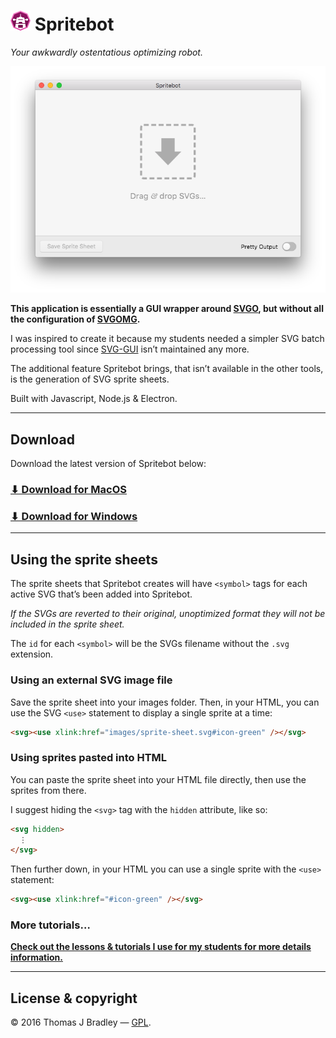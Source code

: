 # ![](.readme/spritebot-logo.png) Spritebot

*Your awkwardly ostentatious optimizing robot.*

![](.readme/screenshot.png)

**This application is essentially a GUI wrapper around [SVGO](https://github.com/svg/svgo), but without all the configuration of [SVGOMG](https://jakearchibald.github.io/svgomg/).**

I was inspired to create it because my students needed a simpler SVG batch processing tool since [SVG-GUI](https://github.com/svg/svgo-gui) isn’t maintained any more.

The additional feature Spritebot brings, that isn’t available in the other tools, is the generation of SVG sprite sheets.

Built with Javascript, Node.js & Electron.

---

## Download

Download the latest version of Spritebot below:

### [⬇ Download for MacOS](https://github.com/thomasjbradley/spritebot/releases/download/v1.2.2/Spritebot-1.2.2.dmg)
### [⬇ Download for Windows](https://github.com/thomasjbradley/spritebot/releases/download/v1.2.2/Spritebot-Setup-1.2.2.exe)

---

## Using the sprite sheets

The sprite sheets that Spritebot creates will have `<symbol>` tags for each active SVG that’s been added into Spritebot.

*If the SVGs are reverted to their original, unoptimized format they will not be included in the sprite sheet.*

The `id` for each `<symbol>` will be the SVGs filename without the `.svg` extension.

### Using an external SVG image file

Save the sprite sheet into your images folder. Then, in your HTML, you can use the SVG `<use>` statement to display a single sprite at a time:

```html
<svg><use xlink:href="images/sprite-sheet.svg#icon-green" /></svg>
```

### Using sprites pasted into HTML

You can paste the sprite sheet into your HTML file directly, then use the sprites from there.

I suggest hiding the `<svg>` tag with the `hidden` attribute, like so:

```html
<svg hidden>
  ⋮
</svg>
```

Then further down, in your HTML you can use a single sprite with the `<use>` statement:

```html
<svg><use xlink:href="#icon-green" /></svg>
```

### More tutorials…

[**Check out the lessons & tutorials I use for my students for more details information.**](https://learn-the-web.algonquindesign.ca/topics/advanced-svg/)

---

## License & copyright

© 2016 Thomas J Bradley — [GPL](LICENSE).
